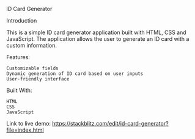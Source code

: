 ID Card Generator

Introduction

This is a simple ID card generator application built with HTML, CSS and JavaScript. The application allows the user to generate an ID card with a custom information.

Features:

    Customizable fields
    Dynamic generation of ID card based on user inputs
    User-friendly interface

Built With: 

    HTML
    CSS
    JavaScript
    
Link to live demo: https://stackblitz.com/edit/id-card-generator?file=index.html
